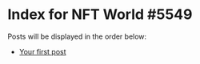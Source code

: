 # Index for NFT World #5549
Posts will be displayed in the order below:

- [Your first post](./001-first.md)

